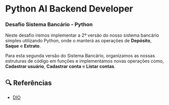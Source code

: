 # Python AI Backend Developer
### Desafio Sistema Bancário - Python
Neste desafio iremos implementar a 2º versão do nosso sistema bancário simples utilizando Python, onde o manterá as operações de **Depósito**, **Saque** e **Extrato**. 

Para esta segunda versão do Sistema Bancário, organizamos as nossas estruturas de código em funções e implementamos novas operações como, **Cadastrar usuário**, **Cadastrar conta** e **Listar contas**.


## 🔍 Referências
- [DIO](https://www.dio.me/)
